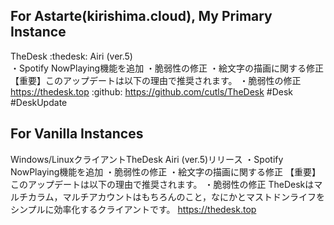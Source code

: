 ## For Astarte(kirishima.cloud), My Primary Instance

TheDesk :thedesk: Airi (ver.5)  
・Spotify NowPlaying機能を追加
・脆弱性の修正
・絵文字の描画に関する修正
【重要】このアップデートは以下の理由で推奨されます。
・脆弱性の修正
https://thedesk.top
 :github: https://github.com/cutls/TheDesk #Desk #DeskUpdate

 ## For Vanilla Instances

 Windows/LinuxクライアントTheDesk Airi (ver.5)リリース
・Spotify NowPlaying機能を追加
・脆弱性の修正
・絵文字の描画に関する修正
【重要】このアップデートは以下の理由で推奨されます。
・脆弱性の修正
TheDeskはマルチカラム，マルチアカウントはもちろんのこと，なにかとマストドンライフをシンプルに効率化するクライアントです。
https://thedesk.top